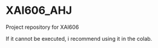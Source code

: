 # XAI606_AHJ
Project repository for XAI606

If it cannot be executed, i recommend using it in the colab.
